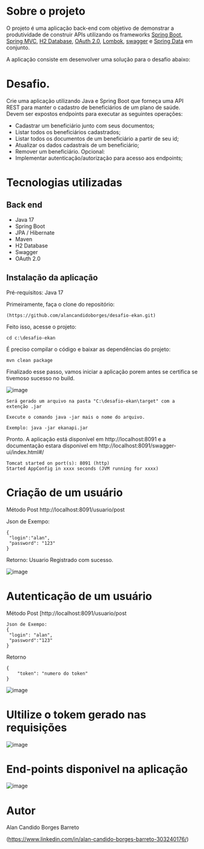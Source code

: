# Sobre o projeto
O projeto é uma aplicação back-end com objetivo de demonstrar a produtividade de construir APIs utilizando os frameworks [Spring Boot](https://projects.spring.io/spring-boot), [Spring MVC](https://docs.spring.io/spring/docs/current/spring-framework-reference/html/mvc.html), [H2 Database](https://www.h2database.com/html/tutorial.html), [OAuth 2.0](https://docs.spring.io/spring-security/reference/servlet/oauth2/resource-server/jwt.html), [Lombok](https://projectlombok.org/), [swagger](https://swagger.io/) e [Spring Data](http://projects.spring.io/spring-data) em conjunto.

A aplicação consiste em desenvolver uma solução para o desafio abaixo: 

# Desafio.
Crie uma aplicação utilizando Java e Spring Boot que forneça uma API REST para manter o cadastro
de beneficiários de um plano de saúde.
Devem ser expostos endpoints para executar as seguintes operações:
- Cadastrar um beneficiário junto com seus documentos;
- Listar todos os beneficiários cadastrados;
- Listar todos os documentos de um beneficiário a partir de seu id;
- Atualizar os dados cadastrais de um beneficiário;
- Remover um beneficiário.
Opcional:
- Implementar autenticação/autorização para acesso aos endpoints;

# Tecnologias utilizadas
## Back end
- Java 17
- Spring Boot
- JPA / Hibernate
- Maven
- H2 Database
- Swagger
- OAuth 2.0
 
## Instalação da aplicação

Pré-requisitos: Java 17

Primeiramente, faça o clone do repositório:
```
(https://github.com/alancandidoborges/desafio-ekan.git)
```
Feito isso, acesse o projeto:
```
cd c:\desafio-ekan
```
É preciso compilar o código e baixar as dependências do projeto:
```
mvn clean package
```
Finalizado esse passo, vamos iniciar a aplicação porem antes se certifica se tivemoso sucesso no build.

![image](https://github.com/alancandidoborges/desafio-ekan/assets/105753591/a3cbb554-d7a5-4411-a91e-c82939490220)

```
Será gerado um arquivo na pasta "C:\desafio-ekan\target" com a extenção .jar

Execute o comando java -jar mais o nome do arquivo.

Exemplo: java -jar ekanapi.jar
```
Pronto. A aplicação está disponível em http://localhost:8091 e a documentação estara disponivel em http://localhost:8091/swagger-ui/index.html#/
```
Tomcat started on port(s): 8091 (http)
Started AppConfig in xxxx seconds (JVM running for xxxx)
```
# Criação de um usuário

Método Post http://localhost:8091/usuario/post

Json de Exempo:
```
{
 "login":"alan",
 "password": "123"
}
```
Retorno: Usuario Registrado com sucesso.

![image](https://github.com/alancandidoborges/desafio-ekan/assets/105753591/6cec7b26-a4b9-4ea1-924e-996b16c7b773)

# Autenticação de um usuário

Método Post [http://localhost:8091/usuario/post

```
Json de Exempo:
{
 "login": "alan",
 "password":"123"
}
```

Retorno
```
{
	"token": "numero do token"
}
``````
![image](https://github.com/alancandidoborges/desafio-ekan/assets/105753591/64dd2082-c2ed-43d3-834a-bcd7134d9447)

# Ultilize o tokem gerado nas requisições

![image](https://github.com/alancandidoborges/desafio-ekan/assets/105753591/7ed06203-001d-41da-ab3f-f0df0e33f892)

# End-points disponivel na aplicação
![image](https://github.com/alancandidoborges/desafio-ekan/assets/105753591/ed2f0c69-df44-4e6e-9c23-c288fe90daae)

# Autor

Alan Candido Borges Barreto

(https://www.linkedin.com/in/alan-candido-borges-barreto-303240176/)

